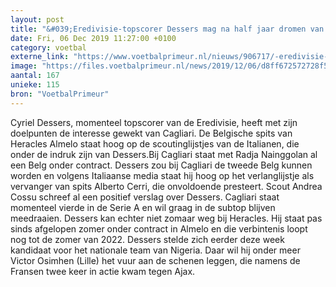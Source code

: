 ```yaml
---
layout: post
title: "&#039;Eredivisie-topscorer Dessers mag na half jaar dromen van overstap naar Serie A&#039;"
date: Fri, 06 Dec 2019 11:27:00 +0100
category: voetbal
externe_link: "https://www.voetbalprimeur.nl/nieuws/906717/-eredivisie-topscorer-dessers-mag-na-half-jaar-dromen-van-overstap-naar-serie-a-.html"
image: "https://files.voetbalprimeur.nl/news/2019/12/06/d8ff672572728f5042d689bd9440185726407454.jpg"
aantal: 167
unieke: 115
bron: "VoetbalPrimeur"
---
```


Cyriel Dessers, momenteel topscorer van de Eredivisie, heeft met zijn doelpunten de interesse gewekt van Cagliari. De Belgische spits van Heracles Almelo staat hoog op de scoutinglijstjes van de Italianen, die onder de indruk zijn van Dessers.Bij Cagliari staat met Radja Nainggolan al een Belg onder contract. Dessers zou bij Cagliari de tweede Belg kunnen worden en volgens Italiaanse media staat hij hoog op het verlanglijstje als vervanger van spits Alberto Cerri, die onvoldoende presteert. Scout Andrea Cossu schreef al een positief verslag over Dessers.
Cagliari staat momenteel vierde in de Serie A en wil graag in de subtop blijven meedraaien. Dessers kan echter niet zomaar weg bij Heracles. Hij staat pas sinds afgelopen zomer onder contract in Almelo en die verbintenis loopt nog tot de zomer van 2022.
Dessers stelde zich eerder deze week kandidaat voor het nationale team van Nigeria. Daar wil hij onder meer Victor Osimhen (Lille) het vuur aan de schenen leggen, die namens de Fransen twee keer in actie kwam tegen Ajax.

